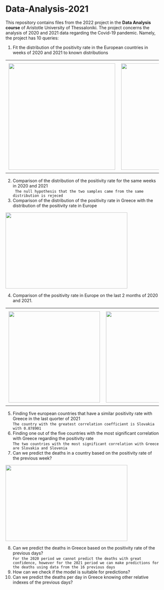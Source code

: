 ﻿# Data-Analysis-2021

This repository contains files from the 2022 project in the **Data Analysis course** of Aristotle University of Thessaloniki. The project concerns the analysis of 2020 and 2021 data regarding the Covid-19 pandemic. Namely, the project has 10 queries: 

1. Fit the distribution of the positivity rate in the European countries in weeks of 2020 and 2021 to known distributions

<div id="image-table">
    <table>
	    <tr>
    	    <td style="padding:10px">
        	    <img src="https://user-images.githubusercontent.com/95578892/230599837-24efdec1-d645-4e0b-8b97-31a364ce5d9c.png" width="350"/>
      	    </td>
            <td style="padding:10px">
            	<img src="https://user-images.githubusercontent.com/95578892/230599849-5eb12344-4884-484d-82a8-0b1333bdea6c.png" width="350"/>
            </td>
        </tr>
    </table>
</div>

2. Comparison of the distribution of the positivity rate for the same weeks in 2020 and 2021 \
``` The null hypothesis that the two samples came from the same distribution is rejeced```
3. Comparison of the distribution of the positivity rate in Greece with the distribution of the positivity rate in Europe
<p>
<img src="https://user-images.githubusercontent.com/95578892/230600300-c4f2af9b-2cf1-4674-8353-2714e8d4677b.png" width="400" height="250" />
</p>

4. Comparison of the positivity rate in Europe on the last 2 months of 2020 and 2021.

<div id="image-table">
    <table>
	    <tr>
    	    <td style="padding:10px">
        	    <img src="https://user-images.githubusercontent.com/95578892/230600894-b19b5627-9f90-4ec6-9132-02b0360fd0b1.png" width="300"/>
      	    </td>
            <td style="padding:10px">
            	<img src="https://user-images.githubusercontent.com/95578892/230600901-9f3d4522-f3fc-40e9-bdbb-02b73831c4fb.png" width="300"/>
            </td>
            <td style="padding:10px">
            	<img src="https://user-images.githubusercontent.com/95578892/230600906-9865cc3b-e9ca-4859-85cb-662cee679539.png" width="300"/>
            </td>
        </tr>
    </table>
</div>

5. Finding five european countries that have a similar positivity rate with Greece in the last quorter of 2021 \
`The country with the greatest correlation coefficient is Slovakia with 0.878901`
6. Finding one out of the five countries with the most significant correlation with Greece regarding the positivity rate \
`The two countries with the most significant correlation with Greece are Slovakia and Slovenia`
7. Can we predict the deaths in a country based on the positivity rate of the previous week? 
<p>
<img src="https://user-images.githubusercontent.com/95578892/230602731-e5e5e1b7-84c4-4212-aeca-3f84b5bd8c58.png" width="400" height="250" />
</p>

8. Can we predict the deaths in Greece based on the positivity rate of the previous days? \
`For the 2020 period we cannot predict the deaths with great confidence, however for the 2021 period we can make predictions for the deaths using data from the 16 previous days`
9. How can we check if the model is suitable for predictions? 
10. Can we predict the deaths per day in Greece knowing other relative indexes of the previous days? 
